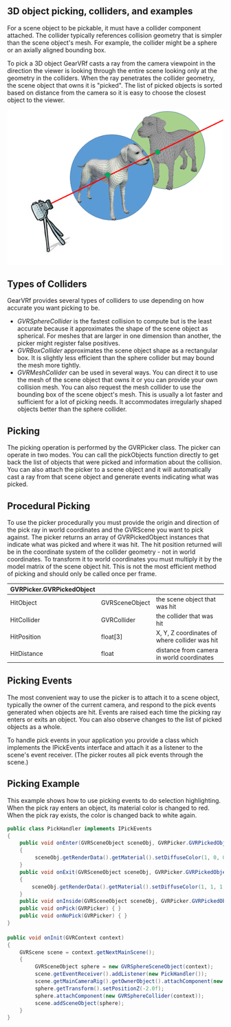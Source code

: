 ## 3D object picking, colliders, and examples

For a scene object to be pickable, it must have a collider component attached. The collider typically references collision geometry that is simpler than the scene object's mesh. For example, the collider might be a sphere or an axially aligned bounding box.

To pick a 3D object GearVRf casts a ray from the camera viewpoint in the direction the viewer is looking through the entire scene looking only at the geometry in the colliders. When the ray penetrates the collider geometry, the scene object that owns it is "picked". The list of picked objects is sorted based on distance from the camera so it is easy to choose the closest object to the viewer.

![](/images/gvrf_picking.png)


## Types of Colliders

GearVRf provides several types of colliders to use depending on how accurate you want picking to be.

* _GVRSphereCollider_ is the fastest collision to compute but is the least accurate because it approximates the shape of the scene object as spherical. For meshes that are larger in one dimension than another, the picker might register false positives.
* _GVRBoxCollider_ approximates the scene object shape as a rectangular box. It is slightly less efficient than the sphere collider but may bound the mesh more tightly.
* _GVRMeshCollider_ can be used in several ways. You can direct it to use the mesh of the scene object that owns it or you can provide your own collision mesh. You can also request the mesh collider to use the bounding box of the scene object's mesh. This is usually a lot faster and sufficient for a lot of picking needs. It accommodates irregularly shaped objects better than the sphere collider.

## Picking

The picking operation is performed by the GVRPicker class. The picker can operate in two modes. You can call the pickObjects function directly to get back the list of objects that were picked and information about the collision. You can also attach the picker to a scene object and it will automatically cast a ray from that scene object and generate events indicating what was picked.

## Procedural Picking

To use the picker procedurally you must provide the origin and direction of the pick ray in world coordinates and the GVRScene you want to pick against. The picker returns an array of GVRPickedObject instances that indicate what was picked and where it was hit. The hit position returned will be in the coordinate system of the collider geometry - not in world coordinates. To transform it to world coordinates you must multiply it by the model matrix of the scene object hit. This is not the most efficient method of picking and should only be called once per frame.

|GVRPicker.GVRPickedObject|||
|-|-|-|
|HitObject |	GVRSceneObject |	the scene object that was hit|
|HitCollider |	GVRCollider |	the collider that was hit|
|HitPosition |	float[3] |	X, Y, Z coordinates of where collider was hit|
|HitDistance |	float |	distance from camera in world coordinates|

## Picking Events

The most convenient way to use the picker is to attach it to a scene object, typically the owner of the current camera, and respond to the pick events generated when objects are hit. Events are raised each time the picking ray enters or exits an object. You can also observe changes to the list of picked objects as a whole.

To handle pick events in your application you provide a class which implements the IPickEvents interface and attach it as a listener to the scene's event receiver. (The picker routes all pick events through the scene.)

## Picking Example

This example shows how to use picking events to do selection highlighting. When the pick ray enters an object, its material color is changed to red. When the pick ray exists, the color is changed back to white again.

```java
public class PickHandler implements IPickEvents
{
    public void onEnter(GVRSceneObject sceneObj, GVRPicker.GVRPickedObject pickInfo)
    {
         sceneObj.getRenderData().getMaterial().setDiffuseColor(1, 0, 0, 1);
    }
    public void onExit(GVRSceneObject sceneObj, GVRPicker.GVRPickedObject pickInfo)
    {
        sceneObj.getRenderData().getMaterial().setDiffuseColor(1, 1, 1, 1);
    }
    public void onInside(GVRSceneObject sceneObj, GVRPicker.GVRPickedObject pickInfo) { }
    public void onPick(GVRPicker) { }
    public void onNoPick(GVRPicker) { }
}

public void onInit(GVRContext context)
{
    GVRScene scene = context.getNextMainScene();
    {
         GVRSceneObject sphere = new GVRSphereSceneObject(context);
         scene.getEventReceiver().addListener(new PickHandler());
         scene.getMainCameraRig().getOwnerObject().attachComponent(new GVRPicker(context, scene));
         sphere.getTransform().setPositionZ(-2.0f);
         sphere.attachComponent(new GVRSphereCollider(context));
         scene.addSceneObject(sphere);
    }
}

```

